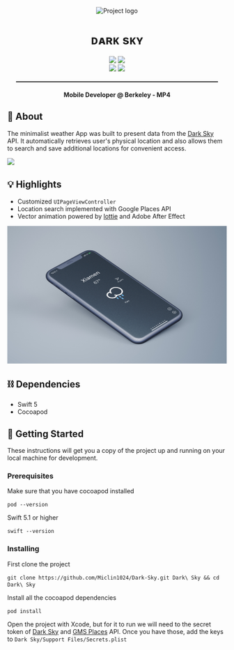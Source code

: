 <p align="center">
 <img src="https://me.miclin.cc/static/darkSky.load.gif" alt="Project logo" width=200px loop=false>
</p>
<h1 align="center">ᴅᴀʀᴋ sᴋʏ</h1>

<div align="center">

<div align="center">
  <img src="https://img.shields.io/badge/MDB-NewbieProject-informational.svg"> <img src="https://img.shields.io/badge/Project4-informational.svg"><br>
  <img src="https://img.shields.io/badge/Platform-iOS-success.svg">
  <img src="https://img.shields.io/badge/Swift-success.svg">
</div>

</div>

<hr style="margin: 20px; height: 2px">
<p align="center"> <strong>Mobile Developer @ Berkeley - MP4</strong>
    <br> 
</p>

## 🚀 About

The minimalist weather App was built to present data from the [Dark Sky](https://darksky.net/) API. It automatically retrieves user's physical location and also allows them to search and save additional locations for convenient access.  

<img src="Images/iphone_mockup_animated.gif">

## 💡 Highlights

- Customized `UIPageViewController`
- Location search implemented with Google Places API
- Vector animation powered by [lottie](http://airbnb.io/lottie/#/README) and Adobe After Effect
<img src="Images/darkSky.banner.jpg">

## ⛓️ Dependencies

- Swift 5
- Cocoapod

## 🏁 Getting Started

These instructions will get you a copy of the project up and running on your local machine for development.

### Prerequisites
Make sure that you have cocoapod installed
```
pod --version 
```
Swift 5.1 or higher
```
swift --version
```

### Installing

First clone the project

```
git clone https://github.com/Miclin1024/Dark-Sky.git Dark\ Sky && cd Dark\ Sky
```
Install all the cocoapod dependencies
```
pod install
```
Open the project with Xcode, but for it to run we will need to the secret token of [Dark Sky](https://darksky.net/dev) and [GMS Places](https://developers.google.com/places/web-service/intro) API. Once you have those, add the keys to `Dark Sky/Support Files/Secrets.plist`
